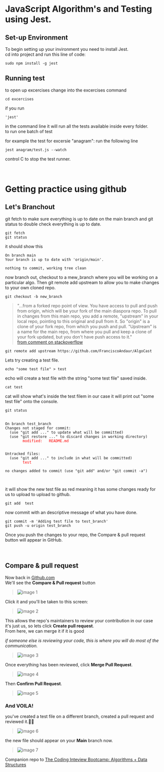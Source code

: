 # JavaScript Algorithm's and Testing using Jest.

## **Set-up Environment**

To begin setting up your invironment you need to install Jest.<br>
cd into project and run this line of code:
```
sudo npm install -g jest
```

## **Running test**

to open up excercises change into the excercises command<br>
```
cd excercises
```
if you run 
```
'jest'
```
in the command line it will run all the tests available inside every folder.<br>
to run one batch of test 

for example the test for excersie "anagram": run the following line
```
jest anagram/test.js --watch
```
control C to stop the test runner.
<br>
<br>
<br>

# Getting practice using github


## **Let's Branchout**

git fetch to make sure everything is up to date on the main branch and git status to double check everything is up to date.

```
git fetch
git status
```
it should show this
```
On branch main
Your branch is up to date with 'origin/main'.

nothing to commit, working tree clean
```
now branch out, checkout to a mew_branch where you will be working on a particular algo. Then git remote add upstream to allow you to make changes to your own cloned repo.
```
git checkout -b new_branch
```
>"...from a forked repo point of view. You have access to pull and push from origin, which will be your fork of the main diaspora repo. To pull in changes from this main repo, you add a remote, "upstream" in your local repo, pointing to this original and pull from it.
>So "origin" is a clone of your fork repo, from which you push and pull. "Upstream" is a name for the main repo, from where you pull and keep a clone of your fork updated, but you don't have push access to it." <br>
[from comment on stackoverflow](https://stackoverflow.com/questions/8948803/what-does-git-remote-add-upstream-help-achieve)
```
git remote add upstream https://github.com/FranciscoAndaur/AlgoCast
```
Lets try creating a test file.
```
echo "some test file" > test
```
echo will create a test file with the string "some test file" saved inside.
```
cat test
```
cat will show what's inside the test filem in our case it will print out "some test file" onto the console.
```
git status
```

<script src="https://cdn.jsdelivr.net/gh/google/code-prettify@master/loader/run_prettify.js"></script>
  <pre>
    <code class="prettyprint">
On branch test_branch
Changes not staged for commit:
  (use "git add <file>..." to update what will be committed)
  (use "git restore <file>..." to discard changes in working directory)
        <span style="color:red">modified:   README.md</span>
        

Untracked files:
  (use "git add <file>..." to include in what will be committed)
        <span style="color:red">test</span>

no changes added to commit (use "git add" and/or "git commit -a")
    </code>
  </pre>

it will show the new test file as red meaning it has some changes ready for us to upload to upload to github.

```
git add  test
```
now commit with an descriptive message of what you have done.
```
git commit -m 'Adding test file to test_branch'
git push -u origin test_branch
```

Once you push the changes to your repo, the Compare & pull request button will appear in GitHub.
<br>
<br>
<br>

## **Compare & pull request**

Now back in [Github.com](https://github.com/)<br>
We'll see the **Compare & Pull request** button<br>

>    ![image 1](/images/1.jpg)<br>

Click it and you'll be taken to this screen:<br>

>    ![image 2](/images/2.jpg)<br>

This allows the repo's maintainers to review your contribution in our case it's just us, so lets click **Create pull request**.<br>
From here, we can merge it if it is good<br>

*if someone else is reviewing your code, this is where you will do most of the communication.*<br>

>   ![image 3](/images/3.jpg)<br>

Once everything has been reviewed, click **Merge Pull Request**.<br>

>   ![image 4](/images/4.jpg)<br>

Then **Confirm Pull Request**.<br>

>   ![image 5](/images/5.jpg)<br>

### And VOILA!
you've created a test file on a different branch, created a pull request and reviewed it.👏🏼<br>

>   ![image 6](/images/6.jpg)<br>

the new file should appear on your **Main** branch now.

>   ![image 7](/images/7.jpg)<br>

Companion repo to [The Coding Inteview Bootcamp: Algorithms + Data Structures](https://www.udemy.com/course/coding-interview-bootcamp-algorithms-and-data-structure/)